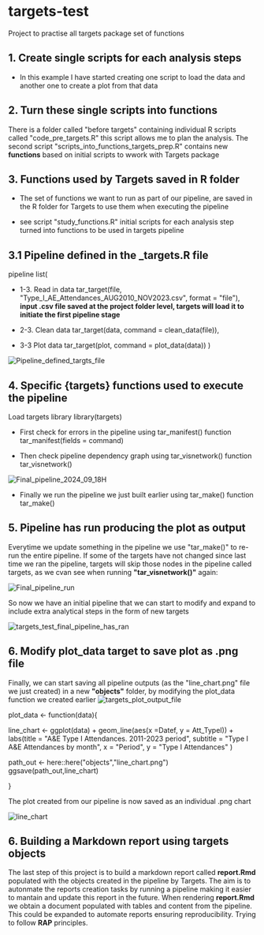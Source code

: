 # targets-test
Project to practise all targets package set of functions

## 1. Create single scripts for each analysis steps

- In this example I have started creating one script to load the data and another one to create a plot from that data

## 2. Turn these single scripts into functions

There is a folder called "before targets" containing individual R scripts called "code_pre_targets.R" this script allows me to plan the analysis.
The second script "scripts_into_functions_targets_prep.R" contains new **functions** based on initial scripts to wwork with Targets package

## 3. Functions used by Targets saved in R folder

- The set of functions we want to run as part of our pipeline, are saved in the R folder for Targets to use them when executing the pipeline

- see script "study_functions.R" initial scripts for each analysis step turned into functions to be used in targets pipeline

## 3.1 Pipeline defined in the _targets.R file

pipeline
list(
  - 1-3. Read in data
  tar_target(file, "Type_I_AE_Attendances_AUG2010_NOV2023.csv", format = "file"),
  **input .csv file saved at the project folder level, targets will load it to initiate the first pipeline stage**

  - 2-3. Clean data
  tar_target(data, command = clean_data(file)),
  - 3-3 Plot data 
  tar_target(plot, command = plot_data(data))
)

![Pipeline_defined_targts_file](https://github.com/Pablo-source/targets-test/assets/76554081/b6f17784-decf-48af-8f7a-33802785837b)


## 4. Specific {targets} functions used to execute the pipeline 

Load targets library
library(targets)

- First check for errors in the pipeline using tar_manifest() function
tar_manifest(fields = command)

- Then check pipeline dependency graph using tar_visnetwork() function
tar_visnetwork()

![Final_pipeline_2024_09_18H](https://github.com/Pablo-source/targets-test/assets/76554081/07cb23bd-d1c7-4cf0-bbaa-868939d38fa0)

- Finally we run the pipeline we just built earlier using tar_make() function
tar_make()

## 5. Pipeline has run producing the plot as output

Everytime we update something in the pipeline we use "tar_make()" to re-run the entire pipeline. If some of the targets have not changed since last time we ran the pipeline, targets will skip those nodes in the pipeline called targets, as we cvan see when running **"tar_visnetwork()"** again:

![Final_pipeline_run](https://github.com/Pablo-source/targets-test/assets/76554081/b420be7b-8ef9-493a-b65d-b24ad10ee64c)

So now we have an initial pipeline that we can start to modify and expand to include extra analytical steps in the form of new targets

![targets_test_final_pipeline_has_ran](https://github.com/Pablo-source/targets-test/assets/76554081/71f23aaa-11b0-4552-8319-fb1c03a41825)

## 6. Modify plot_data target to save plot as .png file

Finally, we can start saving all pipeline outputs (as the "line_chart.png" file we just created) in a new **"objects"** folder, by modifying the plot_data function we created earlier
![targets_plot_output_file](https://github.com/Pablo-source/targets-test/assets/76554081/76bc4faa-e591-4e55-ac77-c31849ce5fd5)

plot_data <- function(data){
    
line_chart <-    ggplot(data) +
    geom_line(aes(x =Datef, y = Att_TypeI)) +
    labs(title = "A&E Type I Attendances. 2011-2023 period",
         subtitle = "Type I A&E Attendances by month",
         x = "Period", y = "Type I Attendances" ) 
  
  path_out <- here::here("objects","line_chart.png")
  ggsave(path_out,line_chart)
 
}

The plot created from our pipeline is now saved as an individual .png chart

![line_chart](https://github.com/Pablo-source/targets-test/assets/76554081/a8ea187c-d87d-46a9-93e1-1c65d00ece06)

## 6. Building a Markdown report using targets objects 

The last step of this project is to build a markdown report called **report.Rmd** populated with the objects created in the pipeline by Targets. The aim is to autonmate the reports creation tasks by running a pipeline making it easier to mantain and update this report in the future.
When rendering **report.Rmd** we obtain a document populated with tables and content from the pipeline. This could be expanded to automate reports ensuring reproducibility. Trying to follow **RAP** principles.
